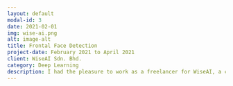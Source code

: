 ```yaml
---
layout: default
modal-id: 3
date: 2021-02-01
img: wise-ai.png
alt: image-alt
title: Frontal Face Detection
project-date: February 2021 to April 2021
client: WiseAI Sdn. Bhd.
category: Deep Learning
description: I had the pleasure to work as a freelancer for WiseAI, a company focused on implementing cutting-edge solutions. In this venture, I was tasked with developing a front-end solution to detect the orientation of human faces. The goal of the project was to ensure that the faces captured by the camera were facing directly towards it. One of the main challenges of the project was to implement the entire algorithm on the client-side for optimal performance, rather than the more common server-side approach. To achieve this, I had to convert PyTorch's model codes to Onnx.js. However, I encountered some limitations during the conversion process, which required me to write custom mathematical functions using pure Javascript. To ensure the accuracy and speed of the algorithm, I conducted numerous tests. I am pleased to share that the project was successfully completed within the given timeframe, showcasing the effectiveness of our collaborative efforts. <br><br>Image by <a href="https://www.freepik.com/free-photo/facial-recognition-collage-concept_36295544.htm#page=2&query=face%20recognition&position=1&from_view=search&track=ais">Freepik</a>
---
```

